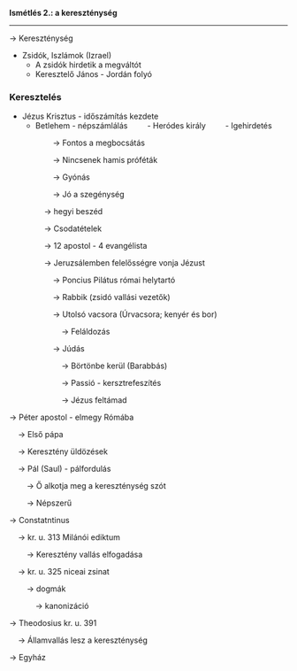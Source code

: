 **Ismétlés 2.: a kereszténység**

***

-> Kereszténység

- Zsidók, Iszlámok (Izrael)
	- A zsidók hirdetik a megváltót
	- Keresztelő János - Jordán folyó
### Keresztelés
- Jézus Krisztus - időszámítás kezdete
	- Betlehem - népszámlálás
        - Heródes király
	        - Igehirdetés

                    -> Fontos a megbocsátás

                    -> Nincsenek hamis próféták

                    -> Gyónás

                    -> Jó a szegénység

                -> hegyi beszéd

                -> Csodatételek

                -> 12 apostol - 4 evangélista

                -> Jeruzsálemben felelősségre vonja Jézust

                    -> Poncius Pilátus római helytartó

                    -> Rabbik (zsidó vallási vezetők)

                    -> Utolsó vacsora (Úrvacsora; kenyér és bor)

                        -> Feláldozás

                    -> Júdás

                        -> Börtönbe kerül (Barabbás)

                        -> Passió - kersztrefeszítés

                        -> Jézus feltámad

-> Péter apostol - elmegy Rómába

    -> Első pápa

    -> Keresztény üldözések

    -> Pál (Saul) - pálfordulás

        -> Ő alkotja meg a kereszténység szót

        -> Népszerű

-> Constatntinus

    -> kr. u. 313 Milánói ediktum

        -> Keresztény vallás elfogadása

    -> kr. u. 325 niceai zsinat

        -> dogmák

            -> kanonizáció

-> Theodosius kr. u. 391

    -> Államvallás lesz a kereszténység

-> Egyház